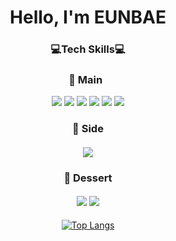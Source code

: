 <h1 align="center">
  Hello, I'm EUNBAE
</h1>

<div align="center">
  <h3>
  💻Tech Skills💻
  </h3>
  <h3>
    🥘 Main
    &nbsp
  </h3>
  <img src="https://img.shields.io/badge/Python-3766AB?style=flat-square&logo=Python&logoColor=white"/>
  <img src="https://img.shields.io/badge/Django-092E20?style=flat-square&logo=Django&logoColor=white"/>
  <img src="https://img.shields.io/badge/MySQL-4479A1?style=flat-square&logo=MySQL&logoColor=white"/>
  <img src="https://img.shields.io/badge/HTML5-E34F26?style=flat-square&logo=HTML5&logoColor=white"/>
  <img src="https://img.shields.io/badge/Git-F05032?style=flat-square&logo=Git&logoColor=white"/>
  <img src="https://img.shields.io/badge/GitHub-181717?style=flat-square&logo=GitHub&logoColor=white"/>
  <h3>
    🍮 Side
  </h3>
  <h4>
    <img src="https://img.shields.io/badge/CSS3-1572B6?style=flat-square&logo=CSS3&logoColor=white"/>
  </h4>
  <h3>
    🍨 Dessert
  </h3>
  <h4>
    <img src="https://img.shields.io/badge/Amazon AWS-232F3E?style=flat-square&logo=Amazon&AWS&logoColor=white"/>
    <img src="https://img.shields.io/badge/HEROKU-430098?style=flat-square&logo=HEROKU&logoColor=white"/>
  </h4>
  
  [![Top Langs](https://github-readme-stats.vercel.app/api/top-langs/?username=Juneunbae&layout=compact&theme=tokyonight)](https://github.com/anuraghazra/github-readme-stats)
  
</div>
<!--
**Juneunbae/Juneunbae** is a ✨ _special_ ✨ repository because its `README.md` (this file) appears on your GitHub profile.

Here are some ideas to get you started:

- 🔭 I’m currently working on ...
- 🌱 I’m currently learning ...
- 👯 I’m looking to collaborate on ...
- 🤔 I’m looking for help with ...
- 💬 Ask me about ...
- 📫 How to reach me: ...
- 😄 Pronouns: ...
- ⚡ Fun fact: ...
-->
